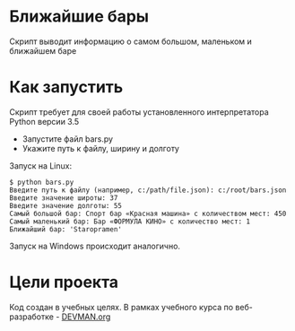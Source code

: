 # Ближайшие бары

Скрипт выводит информацию о самом большом, маленьком и ближайшем баре

# Как запустить

Скрипт требует для своей работы установленного интерпретатора Python версии 3.5

* Запустите файл bars.py
* Укажите путь к файлу, ширину и долготу


Запуск на Linux:
```
$ python bars.py
Введите путь к файлу (например, c:/path/file.json): c:/root/bars.json
Введите значение широты: 37
Введите значение долготы: 55
Самый большой бар: Спорт бар «Красная машина» с количеством мест: 450
Cамый маленький бар: Бар «ФОРМУЛА КИНО» с количество мест: 1
Ближайший бар: 'Staropramen'
```

Запуск на Windows происходит аналогично.

# Цели проекта

Код создан в учебных целях. В рамках учебного курса по веб-разработке - [DEVMAN.org](https://devman.org)
